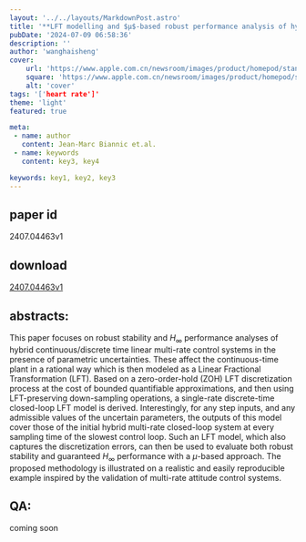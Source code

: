 ```yaml
---
layout: '../../layouts/MarkdownPost.astro'
title: '**LFT modelling and $μ$-based robust performance analysis of hybrid multi-rate control systems**'
pubDate: '2024-07-09 06:58:36'
description: ''
author: 'wanghaisheng'
cover:
    url: 'https://www.apple.com.cn/newsroom/images/product/homepod/standard/Apple-HomePod-hero-230118_big.jpg.large_2x.jpg'
    square: 'https://www.apple.com.cn/newsroom/images/product/homepod/standard/Apple-HomePod-hero-230118_big.jpg.large_2x.jpg'
    alt: 'cover'
tags: '['heart rate']' 
theme: 'light'
featured: true

meta:
 - name: author
   content: Jean-Marc Biannic et.al.
 - name: keywords
   content: key3, key4

keywords: key1, key2, key3
---
```


## paper id
2407.04463v1
## download
[2407.04463v1](http://arxiv.org/abs/2407.04463v1)
## abstracts:
This paper focuses on robust stability and $H_\infty$ performance analyses of hybrid continuous/discrete time linear multi-rate control systems in the presence of parametric uncertainties. These affect the continuous-time plant in a rational way which is then modeled as a Linear Fractional Transformation (LFT). Based on a zero-order-hold (ZOH) LFT discretization process at the cost of bounded quantifiable approximations, and then using LFT-preserving down-sampling operations, a single-rate discrete-time closed-loop LFT model is derived. Interestingly, for any step inputs, and any admissible values of the uncertain parameters, the outputs of this model cover those of the initial hybrid multi-rate closed-loop system at every sampling time of the slowest control loop. Such an LFT model, which also captures the discretization errors, can then be used to evaluate both robust stability and guaranteed $H_\infty$ performance with a $\mu$-based approach. The proposed methodology is illustrated on a realistic and easily reproducible example inspired by the validation of multi-rate attitude control systems.
## QA:
coming soon

